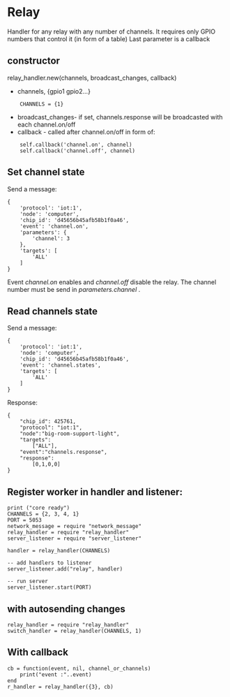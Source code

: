 # Relay

Handler for any relay with any number of channels.
It requires only GPIO numbers that control it (in form of a table)
Last parameter is a callback

## constructor

relay_handler.new(channels, broadcast_changes, callback) 

- channels, {gpio1 gpio2...}
```
    CHANNELS = {1}
```
- broadcast_changes- if set, channels.response will be broadcasted with each channel.on/off
- callback - called after channel.on/off in form of:
``` 
    self.callback('channel.on', channel)
    self.callback('channel.off', channel)
```

## Set channel state

Send a message:

    {
        'protocol': 'iot:1',
        'node': 'computer',
        'chip_id': 'd45656b45afb58b1f0a46',
        'event': 'channel.on',
        'parameters': {
            'channel': 3
        },
        'targets': [
            'ALL'
        ]
    }
  
Event *channel.on* enables and *channel.off* disable the relay. 
The channel number must be send in *parameters.channel* .    
    
## Read channels state

Send a message:

    {
        'protocol': 'iot:1',
        'node': 'computer',
        'chip_id': 'd45656b45afb58b1f0a46',
        'event': 'channel.states',
        'targets': [
            'ALL'
        ]
    }

Response:

    {
        "chip_id": 425761,
        "protocol": "iot:1",
        "node":"big-room-support-light", 
        "targets":
            ["ALL"],
        "event":"channels.response",
        "response":
            [0,1,0,0]
    }    
    

## Register worker in handler and listener:
    
    print ("core ready")
    CHANNELS = {2, 3, 4, 1}
    PORT = 5053
    network_message = require "network_message"
    relay_handler = require "relay_handler"
    server_listener = require "server_listener"
    
    handler = relay_handler(CHANNELS)
    
    -- add handlers to listener
    server_listener.add("relay", handler)
    
    -- run server
    server_listener.start(PORT)

## with autosending changes

    relay_handler = require "relay_handler"
    switch_handler = relay_handler(CHANNELS, 1)

## With callback
    
    cb = function(event, nil, channel_or_channels)
        print("event :"..event)
    end
    r_handler = relay_handler({3}, cb) 
    
    